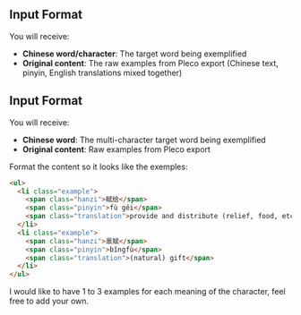 ## Input Format
You will receive:
- **Chinese word/character**: The target word being exemplified
- **Original content**: The raw examples from Pleco export (Chinese text, pinyin, English translations mixed together)

## Input Format
You will receive:
- **Chinese word**: The multi-character target word being exemplified  
- **Original content**: Raw examples from Pleco export

Format the content so it looks like the exemples:

```html
<ul>
  <li class="example">
    <span class="hanzi">赋给</span> 
    <span class="pinyin">fù gěi</span> 
    <span class="translation">provide and distribute (relief, food, etc.)</span>
  </li>
  <li class="example">
    <span class="hanzi">禀赋</span> 
    <span class="pinyin">bǐngfù</span> 
    <span class="translation">(natural) gift</span>
  </li>
</ul>
```

I would like to have 1 to 3 examples for each meaning of the character, feel free to add your own.